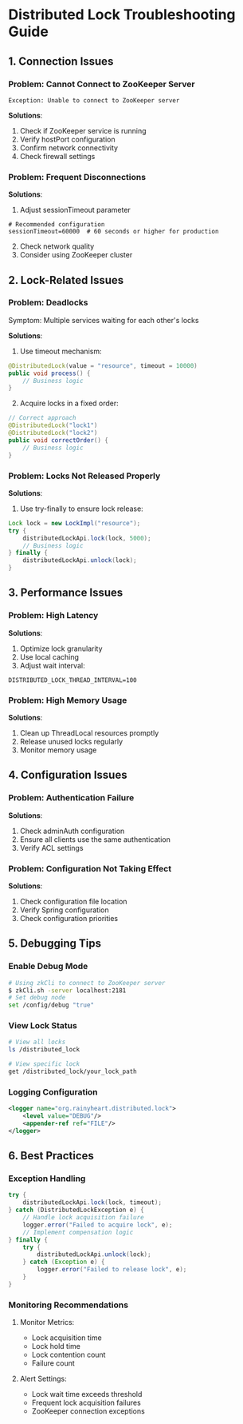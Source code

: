 # Distributed Lock Troubleshooting Guide

## 1. Connection Issues

### Problem: Cannot Connect to ZooKeeper Server
```log
Exception: Unable to connect to ZooKeeper server
```
**Solutions**:
1. Check if ZooKeeper service is running
2. Verify hostPort configuration
3. Confirm network connectivity
4. Check firewall settings

### Problem: Frequent Disconnections
**Solutions**:
1. Adjust sessionTimeout parameter
```properties
# Recommended configuration
sessionTimeout=60000  # 60 seconds or higher for production
```
2. Check network quality
3. Consider using ZooKeeper cluster

## 2. Lock-Related Issues

### Problem: Deadlocks
Symptom: Multiple services waiting for each other's locks

**Solutions**:
1. Use timeout mechanism:
```java
@DistributedLock(value = "resource", timeout = 10000)
public void process() {
    // Business logic
}
```

2. Acquire locks in a fixed order:
```java
// Correct approach
@DistributedLock("lock1")
@DistributedLock("lock2")
public void correctOrder() {
    // Business logic
}
```

### Problem: Locks Not Released Properly
**Solutions**:
1. Use try-finally to ensure lock release:
```java
Lock lock = new LockImpl("resource");
try {
    distributedLockApi.lock(lock, 5000);
    // Business logic
} finally {
    distributedLockApi.unlock(lock);
}
```

## 3. Performance Issues

### Problem: High Latency
**Solutions**:
1. Optimize lock granularity
2. Use local caching
3. Adjust wait interval:
```properties
DISTRIBUTED_LOCK_THREAD_INTERVAL=100
```

### Problem: High Memory Usage
**Solutions**:
1. Clean up ThreadLocal resources promptly
2. Release unused locks regularly
3. Monitor memory usage

## 4. Configuration Issues

### Problem: Authentication Failure
**Solutions**:
1. Check adminAuth configuration
2. Ensure all clients use the same authentication
3. Verify ACL settings

### Problem: Configuration Not Taking Effect
**Solutions**:
1. Check configuration file location
2. Verify Spring configuration
3. Check configuration priorities

## 5. Debugging Tips

### Enable Debug Mode
```bash
# Using zkCli to connect to ZooKeeper server
$ zkCli.sh -server localhost:2181
# Set debug node
set /config/debug "true"
```

### View Lock Status
```bash
# View all locks
ls /distributed_lock

# View specific lock
get /distributed_lock/your_lock_path
```

### Logging Configuration
```xml
<logger name="org.rainyheart.distributed.lock">
    <level value="DEBUG"/>
    <appender-ref ref="FILE"/>
</logger>
```

## 6. Best Practices

### Exception Handling
```java
try {
    distributedLockApi.lock(lock, timeout);
} catch (DistributedLockException e) {
    // Handle lock acquisition failure
    logger.error("Failed to acquire lock", e);
    // Implement compensation logic
} finally {
    try {
        distributedLockApi.unlock(lock);
    } catch (Exception e) {
        logger.error("Failed to release lock", e);
    }
}
```

### Monitoring Recommendations
1. Monitor Metrics:
   - Lock acquisition time
   - Lock hold time
   - Lock contention count
   - Failure count

2. Alert Settings:
   - Lock wait time exceeds threshold
   - Frequent lock acquisition failures
   - ZooKeeper connection exceptions
